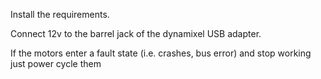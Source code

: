 Install the requirements.

Connect 12v to the barrel jack of the dynamixel USB adapter.

If the motors enter a fault state (i.e. crashes, bus error) and stop working just power cycle them